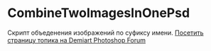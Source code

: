 # CombineTwoImagesInOnePsd
Скрипт объеденения изображений по суфиксу имени.
[Посетить страницу топика на Demiart Photoshop Forum](https://demiart.ru/forum/index.php?showtopic=261967 "Demiart Photoshop - Тема: «Создание Action две картинки в одном PSD»")